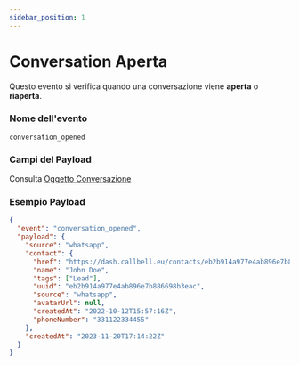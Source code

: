 ```yaml
---
sidebar_position: 1
---
```


# Conversation Aperta

Questo evento si verifica quando una conversazione viene **aperta** o **riaperta**.

### Nome dell'evento

`conversation_opened`

### Campi del Payload

Consulta [Oggetto Conversazione](/api/reference/object_types/conversation)

### Esempio Payload

```json title=payload.json
{
  "event": "conversation_opened",
  "payload": {
    "source": "whatsapp",
    "contact": {
      "href": "https://dash.callbell.eu/contacts/eb2b914a977e4ab896e7b886698b3eac",
      "name": "John Doe",
      "tags": ["Lead"],
      "uuid": "eb2b914a977e4ab896e7b886698b3eac",
      "source": "whatsapp",
      "avatarUrl": null,
      "createdAt": "2022-10-12T15:57:16Z",
      "phoneNumber": "331122334455"
    },
    "createdAt": "2023-11-20T17:14:22Z"
  }
}
```